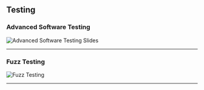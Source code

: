## Testing

### Advanced Software Testing

![Advanced Software Testing Slides](http://localhost:8000/deploy/assets/videos/Video4.jpg)

* * *

### Fuzz Testing

![Fuzz Testing](http://localhost:8000/deploy/assets/videos/Video5.jpg)

* * *